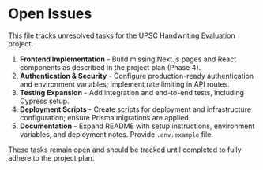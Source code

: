 # Open Issues

This file tracks unresolved tasks for the UPSC Handwriting Evaluation project.

1. **Frontend Implementation** - Build missing Next.js pages and React components as described in the project plan (Phase 4).
2. **Authentication & Security** - Configure production-ready authentication and environment variables; implement rate limiting in API routes.
3. **Testing Expansion** - Add integration and end-to-end tests, including Cypress setup.
4. **Deployment Scripts** - Create scripts for deployment and infrastructure configuration; ensure Prisma migrations are applied.
5. **Documentation** - Expand README with setup instructions, environment variables, and deployment notes. Provide `.env.example` file.

These tasks remain open and should be tracked until completed to fully adhere to the project plan.

